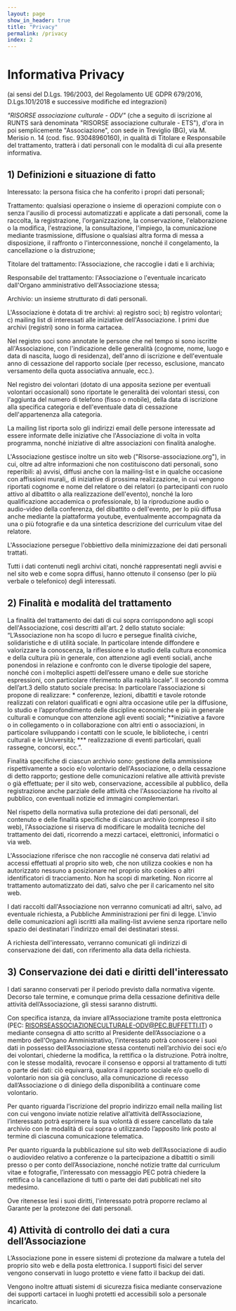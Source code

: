 ```yaml
---
layout: page
show_in_header: true
title: "Privacy"
permalink: /privacy
index: 2
---
```


# Informativa Privacy

​(ai sensi del D.Lgs. 196/2003, del Regolamento UE  GDPR 679/2016, D.Lgs.101/2018 e successive modifiche ed integrazioni)

​*"RISORSE associazione culturale - ODV"* (che a seguito di iscrizione al RUNTS sarà denominata "RISORSE associazione culturale - ETS"), d'ora in poi semplicemente "Associazione", con sede in Treviglio (BG), via M. Merisio n. 14 (cod. fisc. 93048960160), in qualità di Titolare e Responsabile del trattamento, tratterà i dati personali con le modalità di cui alla presente informativa.

## ​1) Definizioni e situazione di fatto

Interessato: la persona fisica che ha conferito i propri dati personali;

Trattamento: qualsiasi operazione o insieme di operazioni compiute con o senza l'ausilio di processi automatizzati e applicate a dati personali, come la raccolta, la registrazione, l'organizzazione, la conservazione, l'elaborazione o la modifica, l'estrazione, la consultazione, l'impiego, la comunicazione mediante trasmissione, diffusione o qualsiasi altra forma di messa a disposizione, il raffronto o l'interconnessione, nonché il congelamento, la cancellazione o la distruzione;

Titolare del trattamento: l'Associazione, che raccoglie i dati e li archivia;

Responsabile del trattamento: l'Associazione o l'eventuale incaricato dall'Organo amministrativo dell'Associazione stessa;

Archivio: un insieme strutturato di dati personali.

L'Associazione è dotata di tre archivi: a) registro soci; b) registro volontari; c) mailing list di interessati alle iniziative dell'Associazione. I primi due archivi (registri) sono in forma cartacea.

Nel registro soci sono annotate le persone che nel tempo si sono iscritte all'Associazione, con l'indicazione delle generalità (cognome, nome, luogo e data di nascita, luogo di residenza), dell'anno di iscrizione e dell'eventuale anno di cessazione del rapporto sociale (per recesso, esclusione, mancato versamento della quota associativa annuale, ecc.).

Nel registro dei volontari (dotato di una apposita sezione per eventuali volontari occasionali) sono riportate le generalità dei volontari stessi, con l'aggiunta del numero di telefono (fisso o mobile), della data di iscrizione alla specifica categoria e dell'eventuale data di cessazione dell'appartenenza alla categoria.

La mailing list riporta solo gli indirizzi email delle persone interessate ad essere informate delle iniziative che l'Associazione di volta in volta programma, nonché iniziative di altre associazioni con finalità analoghe.

L'Associazione gestisce inoltre un sito web ("Risorse-associazione.org"), in cui, oltre ad altre informazioni che non costituiscono dati personali, sono reperibili: a) avvisi, diffusi anche con la mailing-list e in qualche occasione con affissioni murali,, di iniziative di prossima realizzazione, in cui vengono riportati cognome e nome del relatore o dei relatori (o partecipanti con ruolo attivo al dibattito o alla realizzazione dell'evento), nonché la loro qualificazione accademica o professionale, b) la riproduzione audio o audio-video della conferenza, del dibattito o dell'evento, per lo più diffusa anche mediante la piattaforma youtube, eventualmente accompagnata da una o più fotografie e da una sintetica descrizione del curriculum vitae del relatore.

L'Associazione persegue l'obbiettivo della minimizzazione dei dati personali trattati.

Tutti i dati contenuti negli archivi citati, nonché rappresentati negli avvisi e nel sito web e come sopra diffusi, hanno ottenuto il consenso (per lo più verbale o telefonico) degli interessati.

## 2) Finalità e modalità del trattamento

La finalità del trattamento dei dati di cui sopra corrispondono agli scopi dell'Associazione, così descritti all'art. 2 dello statuto sociale: “L’Associazione non ha scopo di lucro e persegue finalità civiche, solidaristiche e di utilità sociale. In particolare intende diffondere e valorizzare la conoscenza, la riflessione e lo studio della cultura economica e della cultura più in generale, con attenzione agli eventi sociali, anche ponendosi in relazione e confronto con le diverse tipologie del sapere, nonché con i molteplici aspetti dell’essere umano e delle sue storiche espressioni, con particolare riferimento alla realtà locale”.  Il secondo comma dell’art.3 dello statuto sociale precisa: In particolare l’associazione si propone di realizzare:  * conferenze, lezioni, dibattiti e tavole rotonde realizzati con relatori qualificati e ogni altra occasione utile per la diffusione, lo studio e l’approfondimento delle discipline economiche e più in generale culturali e comunque con attenzione agli eventi sociali; **iniziative a favore o in collegamento o in collaborazione con altri enti o associazioni, in particolare sviluppando i contatti con le scuole, le biblioteche, i centri culturali e le Università; *** realizzazione di eventi particolari, quali rassegne, concorsi, ecc.”.

Finalità specifiche di ciascun archivio sono: gestione della ammissione rispettivamente a socio e/o volontario dell'Associazione, o della cessazione di detto rapporto; gestione delle comunicazioni relative alle attività previste o già effettuate; per il sito web, conservazione, accessibile al pubblico, della registrazione anche parziale delle attività che l'Associazione ha rivolto al pubblico, con eventuali notizie ed immagini complementari.

Nel rispetto della normativa sulla protezione dei dati personali, del contenuto e delle finalità specifiche di ciascun archivio (compreso il sito web), l'Associazione si riserva di modificare le modalità tecniche del trattamento dei dati, ricorrendo a mezzi cartacei, elettronici, informatici o via web.

L'Associazione riferisce che non raccoglie né conserva dati relativi ad accessi effettuati al proprio sito web, che non utilizza cookies e non ha autorizzato nessuno a posizionare nel proprio sito cookies o altri identificatori di tracciamento. Non ha scopi di marketing. Non ricorre al trattamento automatizzato dei dati, salvo che per il caricamento nel sito web.

I dati raccolti dall'Associazione non verranno comunicati ad altri, salvo, ad eventuale richiesta, a Pubbliche Amministrazioni per fini di legge. L'invio delle comunicazioni agli iscritti alla mailing-list avviene senza riportare nello spazio dei destinatari l'indirizzo email dei destinatari stessi.

A richiesta dell'interessato, verranno comunicati gli indirizzi di conservazione dei dati, con riferimento alla data della richiesta.

## 3) Conservazione dei dati e diritti dell'interessato

I dati saranno conservati per il periodo previsto dalla normativa vigente. Decorso tale termine, e comunque prima della cessazione definitiva delle attività dell’Associazione, gli stessi saranno distrutti.

Con specifica istanza, da inviare all’Associazione tramite posta elettronica (PEC:  RISORSEASSOCIAZIONECULTURALE-ODV@PEC.BUFFETTI.IT) o mediante consegna di atto scritto al Presidente dell’Associazione o a membro dell'Organo Amministrativo, l’interessato potrà conoscere i suoi dati in possesso dell’Associazione stessa contenuti nell’archivio dei soci e/o dei volontari, chiederne la modifica, la rettifica o la distruzione. Potrà inoltre, con le stesse modalità, revocare il consenso e opporsi al trattamento di tutti o parte dei dati: ciò equivarrà, qualora il rapporto sociale e/o quello di volontario non sia già concluso, alla comunicazione di recesso dall’Associazione o di diniego della disponibilità a continuare come volontario.

Per quanto riguarda l’iscrizione del proprio indirizzo email nella mailing list con cui vengono inviate notizie relative all’attività dell’Associazione, l’interessato potrà esprimere la sua volontà di essere cancellato da tale archivio con le modalità di cui sopra o utilizzando l’apposito link posto al termine di ciascuna comunicazione telematica.

Per quanto riguarda la pubblicazione sul sito web dell’Associazione di audio o audiovideo relativo a conferenze o la partecipazione a dibattiti o simili presso o per conto dell’Associazione, nonché notizie tratte dal curriculum vitae e fotografie, l’interessato con messaggio PEC potrà chiedere la rettifica o la cancellazione di tutti o parte dei dati pubblicati nel sito medesimo.

Ove ritenesse lesi i suoi diritti, l'interessato potrà proporre reclamo al Garante per la protezone dei dati personali.

## 4) Attività di controllo dei dati a cura dell’Associazione

L’Associazione pone in essere sistemi di protezione da malware a tutela del proprio sito web e della posta elettronica. I supporti fisici del server vengono conservati in luogo protetto e viene fatto il backup dei dati.

Vengono inoltre attuati sistemi di sicurezza fisica mediante conservazione dei supporti cartacei in luoghi protetti ed accessibili solo a personale incaricato.